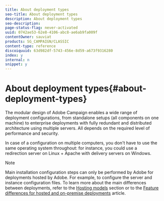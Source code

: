 ```yaml
---
title: About deployment types
seo-title: About deployment types
description: About deployment types
seo-description: 
page-status-flag: never-activated
uuid: 0742ae53-62e8-4106-abc8-ae6ab9fa009f
contentOwner: sauviat
products: SG_CAMPAIGN/CLASSIC
content-type: reference
discoiquuid: 63d982df-5743-456e-8d59-a673f9316280
index: y
internal: n
snippet: y
---
```


# About deployment types{#about-deployment-types}

The modular design of Adobe Campaign enables a wide range of deployment configurations, from standalone setups (all components on one machine) to enterprise deployments with fully redundant and distributed architecture using multiple servers. All depends on the required level of performance and security.

In case of a configuration on multiple computers, you don't have to use the same operating system throughout: for instance, you could use a redirection server on Linux + Apache with delivery servers on Windows.

>[!NOTE]
>
>Main installation configuration steps can only be performed by Adobe for deployments hosted by Adobe. For example, to configure the server and instance configuration files. To learn more about the main differences between deployments, refer to the [Hosting models](../../installation/using/hosting-models.md) section or to the [Feature differences for hosted and on-premise deployments](https://helpx.adobe.com/campaign/kb/acc-on-prem-vs-hosted.html) article.

